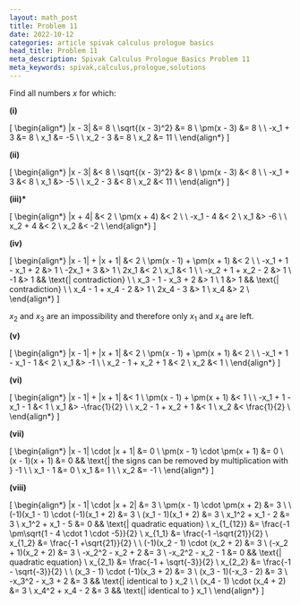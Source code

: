 ```yaml
---
layout: math_post
title: Problem 11
date: 2022-10-12
categories: article spivak calculus prologue basics
head_title: Problem 11
meta_description: Spivak Calculus Prologue Basics Problem 11
meta_keywords: spivak,calculus,prologue,solutions
---
```


<p>

  Find all numbers $x$ for which:

  <strong>(i)</strong>

  \[
    \begin{align*}
      |x - 3| &= 8 \\
      \sqrt{(x - 3)^2} &= 8 \\
      \pm(x - 3) &= 8 \\
      \\
      -x_1 + 3 &= 8 \\
      x_1 &= -5 \\
      \\
      x_2 - 3 &= 8 \\
      x_2 &= 11 \\
    \end{align*}
  \]

</p>

<p>

  <strong>(ii)</strong>

  \[
    \begin{align*}
      |x - 3| &< 8 \\
      \sqrt{(x - 3)^2} &< 8 \\
      \pm(x - 3) &< 8 \\
      \\
      -x_1 + 3 &< 8 \\
      x_1 &> -5 \\
      \\
      x_2 - 3 &< 8 \\
      x_2 &< 11 \\
    \end{align*}
  \]

</p>

<p>

  <strong>(iii)*</strong>

  \[
    \begin{align*}
      |x + 4| &< 2 \\
      \pm(x + 4) &< 2 \\
      \\
      -x_1 - 4 &< 2 \\
      x_1 &> -6 \\
      \\
      x_2 + 4 &< 2 \\
      x_2 &< -2 \\
    \end{align*}
  \]

</p>

<p>

  <strong>(iv)</strong>

  \[
    \begin{align*}
      |x - 1| + |x + 1| &< 2 \\
      \pm(x - 1) + \pm(x + 1) &< 2 \\
      \\
      -x_1 + 1 - x_1 + 2 &> 1 \\
      -2x_1 + 3 &> 1 \\
      2x_1 &< 2 \\
      x_1 &< 1 \\
      \\
      -x_2 + 1 + x_2 - 2 &> 1 \\
      -1 &> 1  && \text{| contradiction} \\
      \\
      x_3 - 1 - x_3 + 2 &> 1 \\
      1 &> 1  && \text{| contradiction} \\
      \\
      x_4 - 1 + x_4 - 2 &> 1 \\
      2x_4 - 3 &> 1 \\
      x_4 &> 2 \\
    \end{align*}
  \]

  $x_2$ and $x_3$ are an impossibility and therefore only $x_1$ and $x_4$ are left.

</p>

<p>

  <strong>(v)</strong>

  \[
    \begin{align*}
      |x - 1| + |x + 1| &< 2 \\
      \pm(x - 1) + \pm(x + 1) &< 2 \\
      \\
      -x_1 + 1 - x_1 - 1 &< 2 \\
      x_1 &> -1 \\
      \\
      x_2 - 1 + x_2 + 1 &< 2 \\
      x_2 &< 1 \\
    \end{align*}
  \]

</p>

<p>

  <strong>(vi)</strong>

  \[
    \begin{align*}
      |x - 1| + |x + 1| &< 1 \\
      \pm(x - 1) + \pm(x + 1) &< 1 \\
      \\
      -x_1 + 1 - x_1 - 1 &< 1 \\
      x_1 &> -\frac{1}{2} \\
      \\
      x_2 - 1 + x_2 + 1 &< 1 \\
      x_2 &< \frac{1}{2} \\
    \end{align*}
  \]

</p>

<p>

  <strong>(vii)</strong>

  \[
    \begin{align*}
      |x - 1| \cdot |x + 1| &= 0 \\
      \pm(x - 1) \cdot \pm(x + 1) &= 0 \\
      (x - 1)(x + 1) &= 0  && \text{| the signs can be removed by multiplication with } -1 \\
      \\
      x_1 - 1 &= 0 \\
      x_1 &= 1 \\
      \\
      x_2 &= -1 \\
    \end{align*}
  \]

</p>

<p>

  <strong>(viii)</strong>

  \[
    \begin{align*}
      |x - 1| \cdot |x + 2| &= 3 \\
      \pm(x - 1) \cdot \pm(x + 2) &= 3 \\
      \\
      (-1)(x_1 - 1) \cdot (-1)(x_1 + 2) &= 3 \\
      (x_1 - 1)(x_1 + 2) &= 3 \\
      x_1^2 + x_1 - 2 &= 3 \\
      x_1^2 + x_1 - 5 &= 0  && \text{| quadratic equation} \\
      x_{1_{12}} &= \frac{-1 \pm\sqrt{1 - 4 \cdot 1 \cdot -5}}{2} \\
      x_{1_1} &= \frac{-1 -\sqrt{21}}{2} \\
      x_{1_2} &= \frac{-1 +\sqrt{21}}{2} \\
      \\
      (-1)(x_2 - 1) \cdot (x_2 + 2) &= 3 \\
      (-x_2 + 1)(x_2 + 2) &= 3 \\
      -x_2^2 - x_2 + 2 &= 3 \\
      -x_2^2 - x_2 - 1 &= 0  && \text{| quadratic equation} \\
      x_{2_1} &= \frac{-1 + \sqrt{-3}}{2} \\
      x_{2_2} &= \frac{-1 - \sqrt{-3}}{2} \\
      \\
      (x_3 - 1) \cdot (-1)(x_3 + 2) &= 3 \\
      (x_3 - 1)(-x_3 - 2) &= 3 \\
      -x_3^2 - x_3 + 2 &= 3  && \text{| identical to } x_2 \\
      \\
      (x_4 - 1) \cdot (x_4 + 2) &= 3 \\
      x_4^2 + x_4 - 2 &= 3  && \text{| identical to } x_1 \\
    \end{align*}
  \]

</p>
